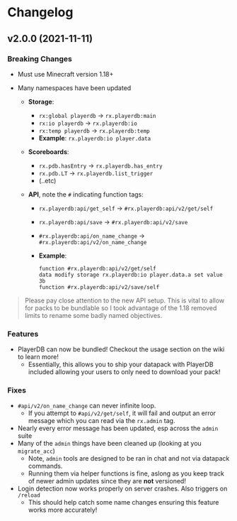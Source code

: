 # Changelog

<!--next-version-placeholder-->

## v2.0.0 (2021-11-11)
### Breaking Changes
* Must use Minecraft version 1.18+

* Many namespaces have been updated
	* **Storage**:
		* `rx:global playerdb` -> `rx.playerdb:main`
		* `rx:io playerdb` -> `rx.playerdb:io`
		* `rx:temp playerdb` -> `rx.playerdb:temp`
		* **Example**: `rx.playerdb:io player.data`
		
	* **Scoreboards**:
		* `rx.pdb.hasEntry` -> `rx.playerdb.has_entry`
		* `rx.pdb.LT` -> `rx.playerdb.list_trigger`
		* (..etc)
		
	* **API**, note the `#` indicating function tags:
		* `rx.playerdb:api/get_self` -> `#rx.playerdb:api/v2/get/self`
		
		* `rx.playerdb:api/save` -> `#rx.playerdb:api/v2/save`
		
		* `#rx.playerdb:api/on_name_change` -> `#rx.playerdb:api/v2/on_name_change`
		
		* **Example**:
			```mcfunction
			function #rx.playerdb:api/v2/get/self
			data modify storage rx.playerdb:io player.data.a set value 3b
			function #rx.playerdb:api/v2/save/self
			```

> Please pay close attention to the new API setup. This is vital to allow for packs to be bundlable so I took advantage of the 1.18 removed limits to rename some badly named objectives.

### Features
* PlayerDB can now be bundled! Checkout the usage section on the wiki to learn more!
	* Essentially, this allows you to ship your datapack with PlayerDB included allowing your users to only need to download your pack!

### Fixes
* `#api/v2/on_name_change` can never infinite loop.
	* If you attempt to `#api/v2/get/self`, it will fail and output an error message which you can read via the `rx.admin` tag.
* Nearly every error message has been updated, esp across the `admin` suite
* Many of the `admin` things have been cleaned up (looking at you `migrate_acc`)
	* Note, `admin` tools are designed to be ran in chat and not via datapack commands.
	* Running them via helper functions is fine, aslong as you keep track of newer admin updates since they are **not** versioned!
* Login detection now works properly on server crashes. Also triggers on `/reload`
	* This should help catch some name changes ensuring this feature works more accurately!
